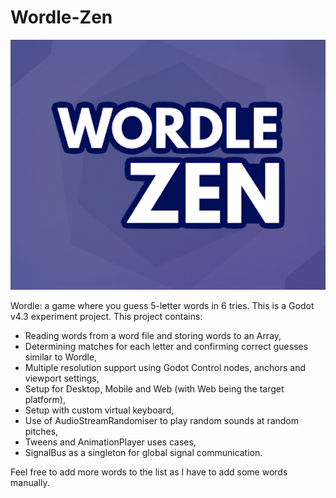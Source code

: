 # Wordle-Zen

![wordle zen logo](/.media/thumbnails/thumbnail.png)

Wordle: a game where you guess 5-letter words in 6 tries.
This is a Godot v4.3 experiment project. This project contains:
- Reading words from a word file and storing words to an Array,
- Determining matches for each letter and confirming correct guesses similar to Wordle,
- Multiple resolution support using Godot Control nodes, anchors and viewport settings,
- Setup for Desktop, Mobile and Web (with Web being the target platform),
- Setup with custom virtual keyboard,
- Use of AudioStreamRandomiser to play random sounds at random pitches,
- Tweens and AnimationPlayer uses cases,
- SignalBus as a singleton for global signal communication.

Feel free to add more words to the list as I have to add some words manually.
